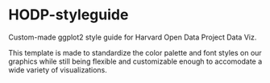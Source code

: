 # HODP-styleguide
Custom-made ggplot2 style guide for Harvard Open Data Project Data Viz. 

This template is made to standardize the color palette and font styles on our graphics while still being flexible and customizable enough to accomodate a wide variety of visualizations. 
